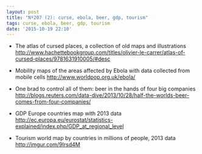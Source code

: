 ```yaml
---
layout: post
title: "Nº207 (2): curse, ebola, beer, gdp, tourism"
tags: curse, ebola, beer, gdp, tourism
date: '2015-10-19 22:10'
---
```


* The atlas of cursed places, a collection of old maps and illustrations
  http://www.hachettebookgroup.com/titles/olivier-le-carrer/atlas-of-cursed-places/9781631910005/#desc

* Mobility maps of the areas affected by Ebola with data collected from mobile cells
  http://www.worldpop.org.uk/ebola/

* One brad to control all of them: beer in the hands of four big companies
  http://blogs.reuters.com/data-dive/2013/10/28/half-the-worlds-beer-comes-from-four-companies/

* GDP Europe countries map with 2013 data
  http://ec.europa.eu/eurostat/statistics-explained/index.php/GDP_at_regional_level

* Tourism world map by countries in millions of people, 2013 data
  http://imgur.com/9Irsd4M
